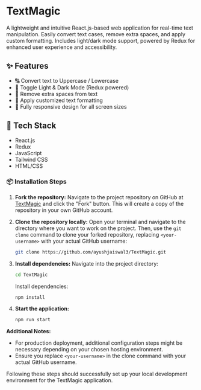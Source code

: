 # TextMagic

A lightweight and intuitive React.js-based web application for real-time text manipulation. Easily convert text cases, remove extra spaces, and apply custom formatting. Includes light/dark mode support, powered by Redux for enhanced user experience and accessibility.

## ✨ Features

- 🔠 Convert text to Uppercase / Lowercase
- 🔘 Toggle Light & Dark Mode (Redux powered)
- 🧹 Remove extra spaces from text
- 🎨 Apply customized text formatting
- 📱 Fully responsive design for all screen sizes

## 🚀 Tech Stack

- React.js
- Redux
- JavaScript
- Tailwind CSS 
- HTML/CSS



### 📦 Installation Steps

1. **Fork the repository:**
   Navigate to the project repository on GitHub at [TextMagic](https://github.com/ayushjaiswal3/TextMagic) and click the "Fork" button. This will create a copy of the repository in your own GitHub account.

2. **Clone the repository locally:**
   Open your terminal and navigate to the directory where you want to work on the project. Then, use the `git clone` command to clone your forked repository, replacing `<your-username>` with your actual GitHub username:

   ```bash
   git clone https://github.com/ayushjaiswal3/TextMagic.git
   ```

3. **Install dependencies:**
   Navigate into the project directory:

   ```bash
   cd TextMagic
   ```

   Install dependencies:

   ```bash
   npm install
   ```

4. **Start the application:**

     ```bash
     npm run start
     ```


**Additional Notes:**

- For production deployment, additional configuration steps might be necessary depending on your chosen hosting environment.
- Ensure you replace `<your-username>` in the clone command with your actual GitHub username.

Following these steps should successfully set up your local development environment for the TextMagic application.

